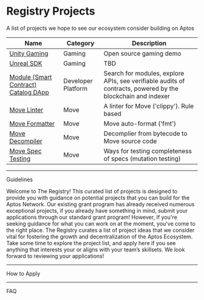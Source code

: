 # **Registry Projects**
A list of projects we hope to see our ecosystem consider building on Aptos

| Name                                            | Category           | Description |
|-------------------------------------------------|--------------------|-------------|
| [Unity Gaming][unity] | Gaming | Open source gaming demo |
| [Unreal SDK][unreal] | Gaming | TBD |
| [Module (Smart Contract) Catalog DApp][catalog] | Developer Platform | Search for modules, explore APIs, see verifiable audits of contracts, powered by the blockchain and indexer |
| [Move Linter][linter] | Move | A linter for Move ('clippy'). Rule based |
| [Move Formatter][formatter] | Move | Move auto-format ('fmt') |
| [Move Decompiler][decompiler]  | Move | Decomplier from bytecode to Move source code |
| [Move Spec Testing][spec_tester] | Move | Ways for testing completeness of specs (mutation testing)|

---
Guidelines

Welcome to The Registry! This curated list of projects is designed to provide you with guidance on potential projects that you can build for the Aptos Network. Our existing grant program has already received numerous exceptional projects, if you already have something in mind, submit your applications through our standard grant program! However, If you're seeking guidance for what you can work on at the moment, you've come to the right place. The Registry curates a list of project ideas that we consider vital for fostering the growth and decentralization of the Aptos Ecosystem. Take some time to explore the project list, and apply here if you see anything that interests your or aligns with your team’s skillsets. We look forward to reviewing your applications! 

---
How to Apply

---
FAQ

[token]: ./registry/token_v2_demo.md
[unity]: ./registry/unity_gaming.md
[unreal]: ./registry/unreal_sdk.md
[catalog]: ./registry/module_catalog_dapp.md
[linter]: ./registry/move_linter.md
[formatter]: ./registry/move_formatter.md
[decompiler]: ./registry/move_decomplier.md
[spec_tester]: ./registry/move_spec_testing.md
